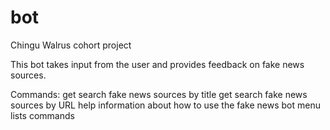 # bot

Chingu Walrus cohort project

This bot takes input from the user and provides feedback on fake news sources. 

Commands:
get <publication title>   search fake news sources by title
get <URL>    search fake news sources by URL
help  information about how to use the fake news bot
menu  lists commands
